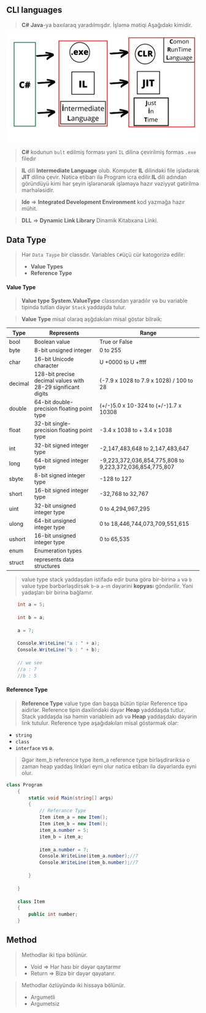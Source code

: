 ## CLI languages
> **C#** **Java**-ya baxılaraq yaradılmışdır.
> İşləmə mətiqi  Aşağıdakı kimidir.

<img src="../Z_Img/Working.jpg">

> **C#** kodunun `bult` edilmiş forması yəni `IL` dilinə çevirilmiş formas `.exe` filedır 

> **IL** dili **Intermediate Language** olub. Komputer **IL** dilindəki file işlədərək **JIT** dilinə çevir. Nəticə etibarı ilə Program icra edilir.**IL** dili adından göründüyü kimi hər şeyin işlərənərək işləməyə hazır  vəziyyət gətirilmə mərhələsidir. 

> **Ide** => **Integrated Development Environment** kod yazmağa hazır mühit. 

> **DLL** => **Dynamic Link Library** Dinamik Kitabxana Linki. 

## Data Type
> Hər `Data Taype` bir classdır. Variables `C#`üçü cür katogorizə edilir:
> - **Value Types** 
> - **Reference Type** 

#### Value Type
>**Value type**  **System.ValueType** classından yaradılır və bu variable tipində tutlan dəyər `Stack` yaddaşda tulur.

>**Value Type** misal olaraq aşğdakıları misal göstər bilrəik:

| Type | Represents | Range |
|--|--|--|
| bool | Boolean value | True or False |
| byte| 8-bit unsigned integer |  0 to 255 |
| char|16-bit Unicode character|  U +0000 to U +ffff |
| decimal| 128-bit precise decimal values with 28-29 significant digits|(-7.9 x 1028  to 7.9 x 1028) / 100  to 28 |
| double| 64-bit double-precision floating point type |(+/-)5.0 x 10-324  to (+/-)1.7 x 10308 |
| float| 32-bit single-precision floating point type | -3.4 x 1038  to + 3.4 x 1038 |
| int| 32-bit signed integer type | -2,147,483,648 to 2,147,483,647 |
| long| 64-bit signed integer type |  -9,223,372,036,854,775,808 to 9,223,372,036,854,775,807 |
|sbyte|8-bit signed integer type|-128 to 127|
|short|  16-bit signed integer type|-32,768 to 32,767|
|uint|32-bit unsigned integer type|0 to 4,294,967,295|
|ulong|64-bit unsigned integer type|0 to 18,446,744,073,709,551,615|
|ushort|16-bit unsigned integer type|0 to 65,535|
|enum|Enumeration types ||
|struct|represents data structures||

> value type stack yaddaşdan istifadə edir buna görə bir-birinə `a` və `b` value type bərbərləşdirsək `b`-ə `a`-ın dəyərini **kopyas**ı göndərilir. Yəni yadaşları bir birinə  bağlamır.

```c#
    int a = 5;

    int b = a;

    a = 7;

    Console.WriteLine("a : " + a);
    Console.WriteLine("b : " + b);

    // we see
    //a : 7
    //b : 5
```
#### Reference Type
> **Reference Type** value type dan başqa bütün tiplər Reference tipə aidirlər. Reference tipin daxilindəki dəyər **Heap** yadddaşda tutlur. Stack yaddaşda isə həmin variablein adı və **Heap** yaddaşdakı dəyərin link tutulur. Reference type aşağıdakıları misal göstərmək olar:
- `string`
- `class`
- `interface` vs ə.

> Əgər item_b reference type item_a reference type birləşdirəriksə o zaman heap yaddaş linkləri eyni olur nəticə etibarı ilə dəyərlərdə eyni olur.

```c#
class Program
    {
        static void Main(string[] args)
        {
            // Referance Type
            Item item_a = new Item();
            Item item_b = new Item();
            item_a.number = 5;
            item_b = item_a;

            item_a.number = 7;
            Console.WriteLine(item_a.number);//7
            Console.WriteLine(item_b.number);//7

        }

    }

    class Item
    {
        public int number;
    }

```


## Method
> Methodlar iki tipə bölünür.
> - Void => Hər hası bir dəyər qaytarmır
> - Return => Bizə bir dəyər qayatarır.

> Methodlar özlüyündə iki hissəyə bölünür.
> - Argumetli 
> - Argumetsiz



